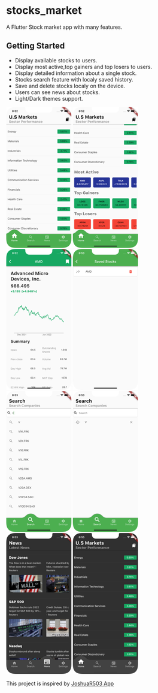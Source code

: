# stocks_market

A Flutter Stock market app with many features.

## Getting Started

- Display available stocks to users.
- Display most active,top gainers and top losers to users.
- Display detailed information about a single stock.
- Stocks search feature with localy saved history.
- Save and delete stocks localy on the device.
- Users can see news about stocks.
- Light/Dark themes support.

![Finished App](/demo/1.png) ![Finished App2](/demo/2.png) ![Finished App3](/demo/3.png) ![Finished App4](/demo/4.png)
![Finished App5](/demo/5.png) ![Finished App6](/demo/6.png) ![Finished App7](/demo/7.png) ![Finished App8](/demo/8.png)

This project is inspired by [JoshuaR503 App](https://github.com/JoshuaR503/Stock-Market-App)
